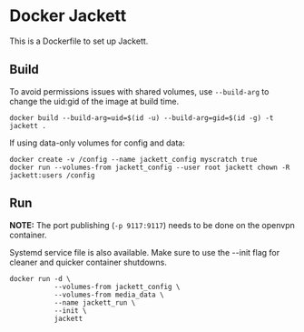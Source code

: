 # Docker Jackett

This is a Dockerfile to set up Jackett.

## Build

To avoid permissions issues with shared volumes, use `--build-arg` to change the
uid:gid of the image at build time.

    docker build --build-arg=uid=$(id -u) --build-arg=gid=$(id -g) -t jackett .

If using data-only volumes for config and data:

    docker create -v /config --name jackett_config myscratch true
    docker run --volumes-from jackett_config --user root jackett chown -R jackett:users /config

## Run

<b>NOTE:</b> The port publishing (`-p 9117:9117`) needs to be done on the
openvpn container.

Systemd service file is also available. Make sure to use the --init flag for
cleaner and quicker container shutdowns.

    docker run -d \
               --volumes-from jackett_config \
               --volumes-from media_data \
               --name jackett_run \
               --init \
               jackett

